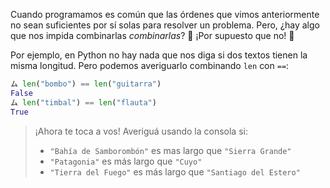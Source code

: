 Cuando programamos es común que las órdenes que vimos anteriormente no sean suficientes por sí solas para resolver un problema. Pero, ¿hay algo que nos impida combinarlas _combinarlas_? :thinking: ¡Por supuesto que no! :handshake:

Por ejemplo, en Python no hay nada que nos diga si dos textos tienen la misma longitud. Pero podemos averiguarlo combinando `len` con `==`: 

```python
ム len("bombo") == len("guitarra")
False
ム len("timbal") == len("flauta")
True
```

> ¡Ahora te toca a vos! Averiguá usando la consola si:
>
> * `"Bahía de Samborombón"` es mas largo que `"Sierra Grande"`
> * `"Patagonia"` es más largo que `"Cuyo"`
> * `"Tierra del Fuego"` es más largo que `"Santiago del Estero"` 
